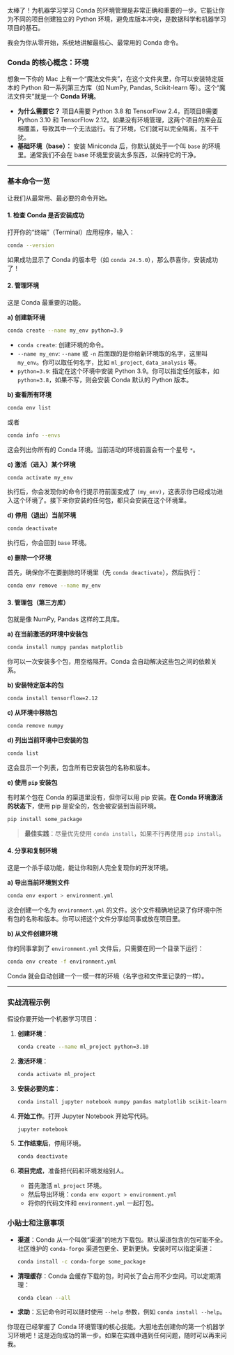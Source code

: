 太棒了！为机器学习学习 Conda 的环境管理是非常正确和重要的一步。它能让你为不同的项目创建独立的 Python 环境，避免库版本冲突，是数据科学和机器学习项目的基石。

我会为你从零开始，系统地讲解最核心、最常用的 Conda 命令。

### Conda 的核心概念：环境

想象一下你的 Mac 上有一个“魔法文件夹”，在这个文件夹里，你可以安装特定版本的 Python 和一系列第三方库（如 NumPy, Pandas, Scikit-learn 等）。这个“魔法文件夹”就是一个 **Conda 环境**。

- **为什么需要它？** 项目A需要 Python 3.8 和 TensorFlow 2.4，而项目B需要 Python 3.10 和 TensorFlow 2.12。如果没有环境管理，这两个项目的库会互相覆盖，导致其中一个无法运行。有了环境，它们就可以完全隔离，互不干扰。
- **基础环境（base）：** 安装 Miniconda 后，你默认就处于一个叫 `base` 的环境里。通常我们不会在 base 环境里安装太多东西，以保持它的干净。

---

### 基本命令一览

让我们从最常用、最必要的命令开始。

#### 1. 检查 Conda 是否安装成功

打开你的“终端”（Terminal）应用程序，输入：

```bash
conda --version
```
如果成功显示了 Conda 的版本号（如 `conda 24.5.0`），那么恭喜你，安装成功了！

#### 2. 管理环境

这是 Conda 最重要的功能。

**a) 创建新环境**

```bash
conda create --name my_env python=3.9
```
- `conda create`: 创建环境的命令。
- `--name my_env`: `--name` 或 `-n` 后面跟的是你给新环境取的名字，这里叫 `my_env`。你可以取任何名字，比如 `ml_project`, `data_analysis` 等。
- `python=3.9`: 指定在这个环境中安装 Python 3.9。你可以指定任何版本，如 `python=3.8`，如果不写，则会安装 Conda 默认的 Python 版本。

**b) 查看所有环境**

```bash
conda env list
```
或者
```bash
conda info --envs
```
这会列出你所有的 Conda 环境。当前活动的环境前面会有一个星号 `*`。

**c) 激活（进入）某个环境**

```bash
conda activate my_env
```
执行后，你会发现你的命令行提示符前面变成了 `(my_env)`，这表示你已经成功进入这个环境了。接下来你安装的任何包，都只会安装在这个环境里。

**d) 停用（退出）当前环境**

```bash
conda deactivate
```
执行后，你会回到 `base` 环境。

**e) 删除一个环境**

首先，确保你不在要删除的环境里（先 `conda deactivate`），然后执行：
```bash
conda env remove --name my_env
```

#### 3. 管理包（第三方库）

包就是像 NumPy, Pandas 这样的工具库。

**a) 在当前激活的环境中安装包**

```bash
conda install numpy pandas matplotlib
```
你可以一次安装多个包，用空格隔开。Conda 会自动解决这些包之间的依赖关系。

**b) 安装特定版本的包**

```bash
conda install tensorflow=2.12
```

**c) 从环境中移除包**

```bash
conda remove numpy
```

**d) 列出当前环境中已安装的包**

```bash
conda list
```
这会显示一个列表，包含所有已安装包的名称和版本。

**e) 使用 `pip` 安装包**

有时某个包在 Conda 的渠道里没有，但你可以用 pip 安装。**在 Conda 环境激活的状态下**，使用 pip 是安全的，包会被安装到当前环境。
```bash
pip install some_package
```
> **最佳实践**：尽量优先使用 `conda install`，如果不行再使用 `pip install`。

#### 4. 分享和复制环境

这是一个杀手级功能，能让你和别人完全复现你的开发环境。

**a) 导出当前环境到文件**

```bash
conda env export > environment.yml
```
这会创建一个名为 `environment.yml` 的文件。这个文件精确地记录了你环境中所有包的名称和版本。你可以把这个文件分享给同事或放在项目里。

**b) 从文件创建环境**

你的同事拿到了 `environment.yml` 文件后，只需要在同一个目录下运行：
```bash
conda env create -f environment.yml
```
Conda 就会自动创建一个一模一样的环境（名字也和文件里记录的一样）。

---

### 实战流程示例

假设你要开始一个机器学习项目：

1.  **创建环境**：
    ```bash
    conda create --name ml_project python=3.10
    ```

2.  **激活环境**：
    ```bash
    conda activate ml_project
    ```

3.  **安装必要的库**：
    ```bash
    conda install jupyter notebook numpy pandas matplotlib scikit-learn
    ```

4.  **开始工作**。打开 Jupyter Notebook 开始写代码。
    ```bash
    jupyter notebook
    ```

5.  **工作结束后**，停用环境。
    ```bash
    conda deactivate
    ```

6.  **项目完成**，准备把代码和环境发给别人。
    - 首先激活 `ml_project` 环境。
    - 然后导出环境：`conda env export > environment.yml`
    - 将你的代码文件和 `environment.yml` 一起打包。

### 小贴士和注意事项

- **渠道**：Conda 从一个叫做“渠道”的地方下载包。默认渠道包含的包可能不全。社区维护的 `conda-forge` 渠道包更全、更新更快。安装时可以指定渠道：
  ```bash
  conda install -c conda-forge some_package
  ```
- **清理缓存**：Conda 会缓存下载的包，时间长了会占用不少空间。可以定期清理：
  ```bash
  conda clean --all
  ```
- **求助**：忘记命令时可以随时使用 `--help` 参数，例如 `conda install --help`。

你现在已经掌握了 Conda 环境管理的核心技能。大胆地去创建你的第一个机器学习环境吧！这是迈向成功的第一步。如果在实践中遇到任何问题，随时可以再来问我。